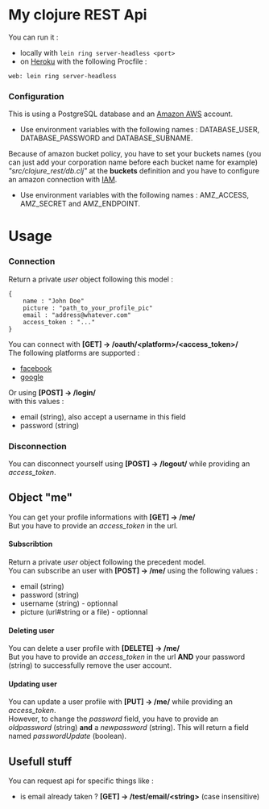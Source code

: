 # My clojure REST Api
You can run it :
 + locally with `lein ring server-headless <port>`
 + on [Heroku](https://www.heroku.com/) with the following Procfile : 
```
web: lein ring server-headless
```

### Configuration
This is using a PostgreSQL database and an [Amazon AWS](https://aws.amazon.com/fr/console/) account.  
 + Use environment variables with the following names : DATABASE_USER, DATABASE_PASSWORD and DATABASE_SUBNAME.  
 
Because of amazon bucket policy, you have to set your buckets names
(you can just add your corporation name before each bucket name for example) 
_"src/clojure_rest/db.clj"_ at the **buckets** definition and 
you have to configure an amazon connection with [IAM](https://console.aws.amazon.com/iam/home).  
 + Use environment variables with the following names : AMZ_ACCESS, AMZ_SECRET and AMZ_ENDPOINT. 


# Usage 

### Connection
Return a private *user* object following this model :
```
{
	name : "John Doe"
	picture : "path_to_your_profile_pic"
	email : "address@whatever.com"
	access_token : "..."
}
```
You can connect with **[GET] -> /oauth/&lt;platform>/&lt;access_token>/**   
The following platforms are supported :
 + [facebook](https://www.facebook.com/)
 + [google](https://www.google.com/)
 
Or using **[POST] -> /login/**   
with this values :
 + email (string), also accept a username in this field
 + password (string)
 
### Disconnection
You can disconnect yourself using **[POST] -> /logout/** while providing an *access_token*.
 
## Object "me"
You can get your profile informations with **[GET] -> /me/**  
But you have to provide an *access_token* in the url.

#### Subscribtion
Return a private *user* object following the precedent model.  
You can subscribe an user with **[POST] -> /me/**
using the following values :
 + email (string)
 + password (string)
 + username (string) - optionnal
 + picture (url#string or a file) - optionnal
 
#### Deleting user
You can delete a user profile with **[DELETE] -> /me/**   
But you have to provide an *access_token* in the url **AND** your password (string) to successfully remove the user account.

#### Updating user
You can update a user profile with **[PUT] -> /me/** while providing an *access_token*.  
However, to change the *password* field, you have to provide an *oldpassword* (string) **and** a *newpassword* (string).
This will return a field named *passwordUpdate* (boolean).
 
## Usefull stuff
You can request api for specific things like :
 + is email already taken ? **[GET] -> /test/email/&lt;string>** (case insensitive)
